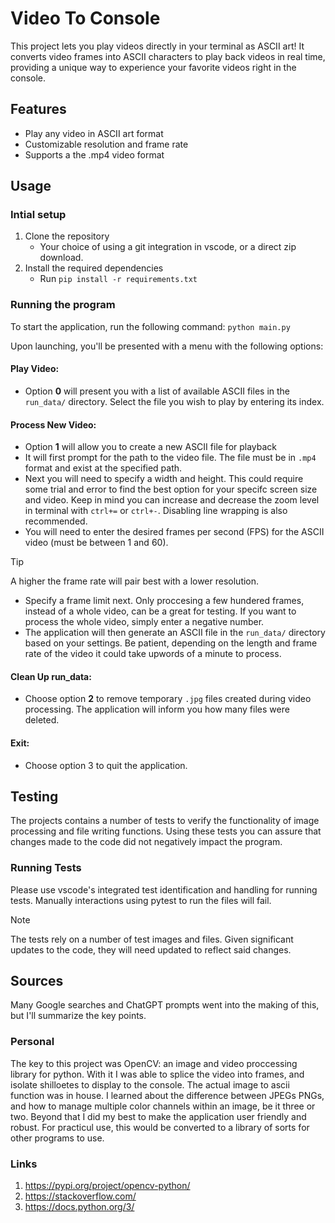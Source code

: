 # Video To Console
This project lets you play videos directly in your terminal as ASCII art! It converts video frames into ASCII characters to play back videos in real time, providing a unique way to experience your favorite videos right in the console.

## Features
- Play any video in ASCII art format
- Customizable resolution and frame rate
- Supports a the .mp4 video format

## Usage
### Intial setup
1. Clone the repository
   - Your choice of using a git integration in vscode, or a direct zip download.
2. Install the required dependencies
   - Run ```pip install -r requirements.txt```


### Running the program
To start the application, run the following command: ```python main.py```

Upon launching, you'll be presented with a menu with the following options:

#### Play Video:
- Option **0** will present you with a list of available ASCII files in the `run_data/` directory. Select the file you wish to play by entering its index.

#### Process New Video:
- Option **1** will allow you to create a new ASCII file for playback
- It will first prompt for the path to the video file. The file must be in `.mp4` format and exist at the specified path.
- Next you will need to specify a width and height. This could require some trial and error to find the best option for your specifc screen size and video. Keep in mind you can increase and decrease the zoom level in terminal with `ctrl+=` or `ctrl+-`. Disabling line wrapping is also recommended.
- You will need to enter the desired frames per second (FPS) for the ASCII video (must be between 1 and 60).
> [!TIP]
> A higher the frame rate will pair best with a lower resolution.
- Specify a frame limit next. Only proccesing a few hundered frames, instead of a whole video, can be a great for testing. If you want to process the whole video, simply enter a negative number.
- The application will then generate an ASCII file in the `run_data/` directory based on your settings. Be patient, depending on the length and frame rate of the video it could take upwords of a minute to process.


#### Clean Up run_data: 
- Choose option **2** to remove temporary `.jpg` files created during video processing. The application will inform you how many files were deleted.

#### Exit:
- Choose option 3 to quit the application.

## Testing
The projects contains a number of tests to verify the functionality of image processing and file writing functions. Using these tests you can assure that changes made to the code did not negatively impact the program.

### Running Tests
Please use vscode's integrated test identification and handling for running tests. Manually interactions using pytest to run the files will fail.
> [!NOTE]
> The tests rely on a number of test images and files. Given significant updates to the code, they will need updated to reflect said changes.

## Sources
Many Google searches and ChatGPT prompts went into the making of this, but I'll summarize the key points.

### Personal
The key to this project was OpenCV: an image and video proccessing library for python. With it I was able to splice the video into frames, and isolate shilloetes to display to the console. The actual image to ascii function was in house. I learned about the difference between JPEGs PNGs, and how to manage multiple color channels within an image, be it three or two. Beyond that I did my best to make the application user friendly and robust. For practicul use, this would be converted to a library of sorts for other programs to use.

### Links
1. https://pypi.org/project/opencv-python/
2. https://stackoverflow.com/
3. https://docs.python.org/3/